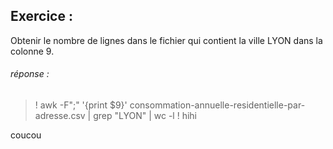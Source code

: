 ## Exercice : 

Obtenir le nombre de lignes dans le fichier qui contient la ville LYON dans la colonne 9.






###### réponse : 

>! awk -F";" '{print $9}' consommation-annuelle-residentielle-par-adresse.csv | grep "LYON" | wc -l
>! hihi



coucou
